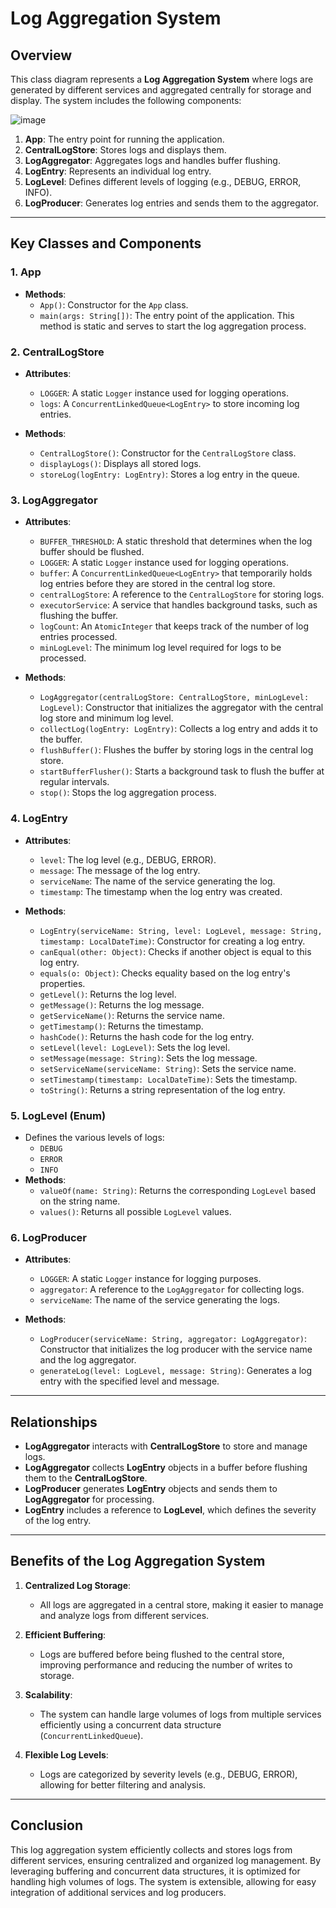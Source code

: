 # Log Aggregation System

## Overview

This class diagram represents a **Log Aggregation System** where logs are generated by different services and aggregated centrally for storage and display. The system includes the following components:

![image](https://github.com/user-attachments/assets/f06779ad-1f67-44c0-aa3a-5a77e498a077)

1. **App**: The entry point for running the application.
2. **CentralLogStore**: Stores logs and displays them.
3. **LogAggregator**: Aggregates logs and handles buffer flushing.
4. **LogEntry**: Represents an individual log entry.
5. **LogLevel**: Defines different levels of logging (e.g., DEBUG, ERROR, INFO).
6. **LogProducer**: Generates log entries and sends them to the aggregator.

---

## Key Classes and Components

### 1. **App**

- **Methods**:
  - `App()`: Constructor for the `App` class.
  - `main(args: String[])`: The entry point of the application. This method is static and serves to start the log aggregation process.

### 2. **CentralLogStore**

- **Attributes**:
  - `LOGGER`: A static `Logger` instance used for logging operations.
  - `logs`: A `ConcurrentLinkedQueue<LogEntry>` to store incoming log entries.

- **Methods**:
  - `CentralLogStore()`: Constructor for the `CentralLogStore` class.
  - `displayLogs()`: Displays all stored logs.
  - `storeLog(logEntry: LogEntry)`: Stores a log entry in the queue.

### 3. **LogAggregator**

- **Attributes**:
  - `BUFFER_THRESHOLD`: A static threshold that determines when the log buffer should be flushed.
  - `LOGGER`: A static `Logger` instance used for logging operations.
  - `buffer`: A `ConcurrentLinkedQueue<LogEntry>` that temporarily holds log entries before they are stored in the central log store.
  - `centralLogStore`: A reference to the `CentralLogStore` for storing logs.
  - `executorService`: A service that handles background tasks, such as flushing the buffer.
  - `logCount`: An `AtomicInteger` that keeps track of the number of log entries processed.
  - `minLogLevel`: The minimum log level required for logs to be processed.

- **Methods**:
  - `LogAggregator(centralLogStore: CentralLogStore, minLogLevel: LogLevel)`: Constructor that initializes the aggregator with the central log store and minimum log level.
  - `collectLog(logEntry: LogEntry)`: Collects a log entry and adds it to the buffer.
  - `flushBuffer()`: Flushes the buffer by storing logs in the central log store.
  - `startBufferFlusher()`: Starts a background task to flush the buffer at regular intervals.
  - `stop()`: Stops the log aggregation process.

### 4. **LogEntry**

- **Attributes**:
  - `level`: The log level (e.g., DEBUG, ERROR).
  - `message`: The message of the log entry.
  - `serviceName`: The name of the service generating the log.
  - `timestamp`: The timestamp when the log entry was created.

- **Methods**:
  - `LogEntry(serviceName: String, level: LogLevel, message: String, timestamp: LocalDateTime)`: Constructor for creating a log entry.
  - `canEqual(other: Object)`: Checks if another object is equal to this log entry.
  - `equals(o: Object)`: Checks equality based on the log entry's properties.
  - `getLevel()`: Returns the log level.
  - `getMessage()`: Returns the log message.
  - `getServiceName()`: Returns the service name.
  - `getTimestamp()`: Returns the timestamp.
  - `hashCode()`: Returns the hash code for the log entry.
  - `setLevel(level: LogLevel)`: Sets the log level.
  - `setMessage(message: String)`: Sets the log message.
  - `setServiceName(serviceName: String)`: Sets the service name.
  - `setTimestamp(timestamp: LocalDateTime)`: Sets the timestamp.
  - `toString()`: Returns a string representation of the log entry.

### 5. **LogLevel (Enum)**

- Defines the various levels of logs:
  - `DEBUG`
  - `ERROR`
  - `INFO`
- **Methods**:
  - `valueOf(name: String)`: Returns the corresponding `LogLevel` based on the string name.
  - `values()`: Returns all possible `LogLevel` values.

### 6. **LogProducer**

- **Attributes**:
  - `LOGGER`: A static `Logger` instance for logging purposes.
  - `aggregator`: A reference to the `LogAggregator` for collecting logs.
  - `serviceName`: The name of the service generating the logs.

- **Methods**:
  - `LogProducer(serviceName: String, aggregator: LogAggregator)`: Constructor that initializes the log producer with the service name and the log aggregator.
  - `generateLog(level: LogLevel, message: String)`: Generates a log entry with the specified level and message.

---

## Relationships

- **LogAggregator** interacts with **CentralLogStore** to store and manage logs.
- **LogAggregator** collects **LogEntry** objects in a buffer before flushing them to the **CentralLogStore**.
- **LogProducer** generates **LogEntry** objects and sends them to **LogAggregator** for processing.
- **LogEntry** includes a reference to **LogLevel**, which defines the severity of the log entry.

---

## Benefits of the Log Aggregation System

1. **Centralized Log Storage**:
   - All logs are aggregated in a central store, making it easier to manage and analyze logs from different services.
   
2. **Efficient Buffering**:
   - Logs are buffered before being flushed to the central store, improving performance and reducing the number of writes to storage.

3. **Scalability**:
   - The system can handle large volumes of logs from multiple services efficiently using a concurrent data structure (`ConcurrentLinkedQueue`).

4. **Flexible Log Levels**:
   - Logs are categorized by severity levels (e.g., DEBUG, ERROR), allowing for better filtering and analysis.

---

## Conclusion

This log aggregation system efficiently collects and stores logs from different services, ensuring centralized and organized log management. By leveraging buffering and concurrent data structures, it is optimized for handling high volumes of logs. The system is extensible, allowing for easy integration of additional services and log producers.
